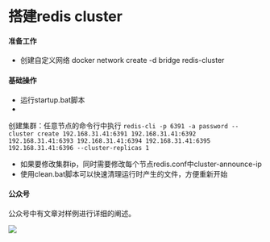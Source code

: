 # 搭建redis cluster

#### 准备工作

- 创建自定义网络 docker network create -d bridge redis-cluster

#### 基础操作

- 运行startup.bat脚本
-

创建集群：任意节点的命令行中执行 `redis-cli -p 6391 -a password --cluster create 192.168.31.41:6391 192.168.31.41:6392 192.168.31.41:6393 192.168.31.41:6394 192.168.31.41:6395 192.168.31.41:6396 --cluster-replicas 1`

- 如果要修改集群ip，同时需要修改每个节点redis.conf中cluster-announce-ip
- 使用clean.bat脚本可以快速清理运行时产生的文件，方便重新开始

#### 公众号

公众号中有文章对样例进行详细的阐述。

![](../jygzhqr.jpg)